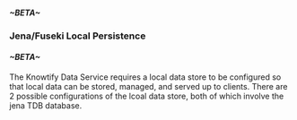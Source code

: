 

#### *~BETA~*
### Jena/Fuseki Local Persistence
#### *~BETA~*
The Knowtify Data Service requires a local data store to be configured so that local data can be stored, managed, and served up to clients. There are 2 possible configurations of the lcoal data store, both of which involve the jena TDB database.

